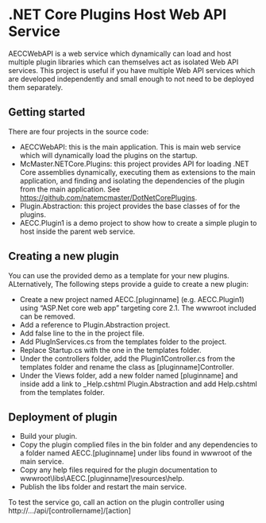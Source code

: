 .NET Core Plugins Host Web API Service
=================
AECCWebAPI is a web service which dynamically can load and host multiple plugin libraries which can themselves act as isolated Web API services.
This project is useful if you have multiple Web API services which are developed independently and small enough to not need to be deployed them separately.

## Getting started
There are four projects in the source code:
- AECCWebAPI: this is the main application. This is main web service which will dynamically load the plugins on the startup.
- McMaster.NETCore.Plugins: this project provides API for loading .NET Core assemblies dynamically, executing them as extensions to the main application, and finding and isolating the dependencies of the plugin from the main application. See https://github.com/natemcmaster/DotNetCorePlugins. 
- Plugin.Abstraction: this project provides the base classes of for the plugins.
- AECC.Plugin1 is a demo project to show how to create a simple plugin to host inside the parent web service.

## Creating a new plugin
You can use the provided demo as a template for your new plugins. ALternatively,  The following steps provide a guide to create a new plugin:
- Create a new project named AECC.[pluginname] (e.g. AECC.Plugin1) using “ASP.Net core web app” targeting  core 2.1. The wwwroot included can be removed.
- Add a reference to Plugin.Abstraction project.
- Add <AppendTargetFrameworkToOutputPath>false</AppendTargetFrameworkToOutputPath> line to the <PropertyGroup> in the project file. 
- Add PlugInServices.cs from the templates folder to the project.
- Replace Startup.cs with the one in the templates folder.
- Under the controllers folder, add the Plugin1Controller.cs from the templates folder and rename the class as [pluginname]Controller.
- Under the Views folder, add a new folder named [pluginname] and inside add a link to _Help.cshtml Plugin.Abstraction and add Help.cshtml from the templates folder. 

## Deployment of plugin
- Build your plugin.
- Copy the plugin complied files in the bin folder and any dependencies to a folder named AECC.[pluginname] under libs found in wwwroot of the main service.
- Copy any help files required for the plugin documentation to wwwroot\libs\AECC.[pluginname]\resources\help.   
- Publish the libs folder and restart the main service.

To test the service go, call an action on the plugin controller using http://.../api/[controllername]/[action]
